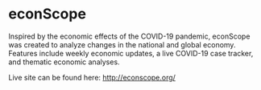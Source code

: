 # econScope

Inspired by the economic effects of the COVID-19 pandemic, econScope was created to analyze changes in the national and global economy. Features include weekly economic updates, a live COVID-19 case tracker, and thematic economic analyses.

Live site can be found here: http://econscope.org/
